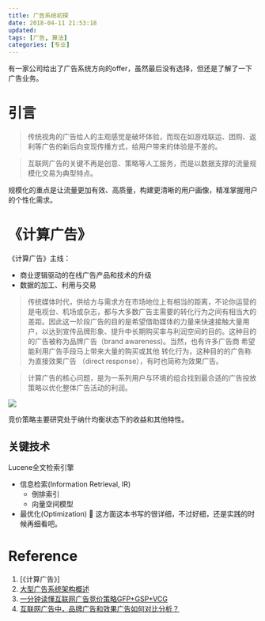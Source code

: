 ```yaml
---
title: 广告系统初探
date: 2018-04-11 21:53:18
updated:
tags: [广告, 算法]
categories: [专业]
---
```


有一家公司给出了广告系统方向的offer，虽然最后没有选择，但还是了解了一下广告业务。

<!--more-->

# 引言

>传统视角的广告给人的主观感觉是破坏体验，而现在如游戏联运、团购、返利等广告的新后向变现传播方式，给用户带来的体验是不差的。

>互联网广告的关键不再是创意、策略等人工服务，而是以数据支撑的流量规模化交易为典型特点。

规模化的重点是让流量更加有效、高质量，构建更清晰的用户画像，精准掌握用户的个性化需求。

# 《计算广告》

《计算广告》主线：
* 商业逻辑驱动的在线广告产品和技术的升级
* 数据的加工、利用与交易

>传统媒体时代，供给方与需求方在市场地位上有相当的距离，不论你运营的是电视台、机场或杂志，都与大多数广告主需要的转化行为之间有相当大的差距。因此这一阶段广告的目的是希望借助媒体的力量来快速接触大量用户，以达到宣传品牌形象、提升中长期购买率与利润空间的目的。这种目的的广告被称为品牌广告（brand awareness)。当然，也有许多广告商 希望能利用广告手段马上带来大量的购买或其他 转化行为，这种目的的广告称为直接效果广告 （direct response），有时也简称为效果广告。

>计算广告的核心问题，是为一系列用户与环境的组合找到最合适的广告投放策略以优化整体广告活动的利润。

![](https://ws1.sinaimg.cn/large/006tKfTcly1fqbaya2vgnj30fv0hfadq.jpg)

竞价策略主要研究处于纳什均衡状态下的收益和其他特性。

## 关键技术

Lucene全文检索引擎

* 信息检索(Information Retrieval, IR)
	* 倒排索引
	* 向量空间模型
* 最优化(Optimization)

这方面这本书写的很详细，不过好细，还是实践的时候再细看吧。

# Reference
1. [《计算广告》]
2. [大型广告系统架构概述](https://zhuanlan.zhihu.com/p/20731808)
3. [一分钟读懂互联网广告竞价策略GFP+GSP+VCG](http://www.habadog.com/2014/11/08/gfp-gsp-vcg/)
4. [互联网广告中，品牌广告和效果广告如何对比分析？](https://www.zhihu.com/question/29291644)
